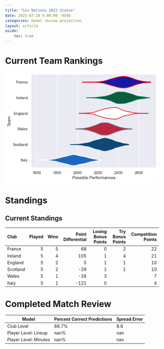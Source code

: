 ```yaml
---  
title: "Six Nations 2022 Status"  
date: 2025-07-28 6:00:00 -0500  
categories: model review projection  
layout: article  
aside:  
    toc: true  
---
```

# Current Team Rankings


![Club Rankings](plots/rankings_Six_Nations_2022.png)
# Standings

## Current Standings


| Club     |   Played |   Wins |   Point Differential |   Losing Bonus Points |   Try Bonus Points |   Competition Points |
|:---------|---------:|-------:|---------------------:|----------------------:|-------------------:|---------------------:|
| France   |        5 |      5 |                   68 |                     0 |                  2 |                   22 |
| Ireland  |        5 |      4 |                  105 |                     1 |                  4 |                   21 |
| England  |        5 |      2 |                    5 |                     1 |                  1 |                   10 |
| Scotland |        5 |      2 |                  -29 |                     1 |                  1 |                   10 |
| Wales    |        5 |      1 |                  -28 |                     3 |                    |                    7 |
| Italy    |        5 |      1 |                 -121 |                     0 |                    |                    4 |



# Completed Match Review


| Model | Percent Correct Predictions | Spread Error |
| ------ | ------ | ------ |
| Club Level | 86.7% | 8.6 |
| Player Level: Lineup | nan% | nan |
| Player Level: Minutes | nan% | nan |

